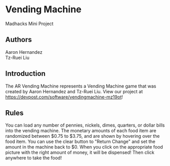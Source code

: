 # Vending Machine
Madhacks Mini Project

## Authors
Aaron Hernandez  
Tz-Ruei Liu  

## Introduction
The AR Vending Machine represents a Vending Machine game that was created by Aaron Hernandez and Tz-Ruei Liu. View our project at https://devpost.com/software/vendingmachine-mz19ot!

## Rules
You can load any number of pennies, nickels, dimes, quarters, or dollar bills into the vending machine. The monetary amounts of each food item are randomized between $0.75 to $3.75, and are shown by hovering over the food item. You can use the clear button to "Return Change" and set the amount in the machine back to $0. When you click on the appropriate food picture with the right amount of money, it will be dispensed! Then click anywhere to take the food!
